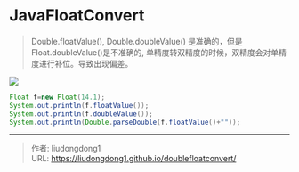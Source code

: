 # JavaFloatConvert


> Double.floatValue(), Double.doubleValue() 是准确的，但是Float.doubleValue()是不准确的, 单精度转双精度的时候，双精度会对单精度进行补位。导致出现偏差。

![](https://lddpicture.oss-cn-beijing.aliyuncs.com/picture/image-20211210092737731.png)

```java
Float f=new Float(14.1);
System.out.println(f.floatValue());
System.out.println(f.doubleValue());
System.out.println(Double.parseDouble(f.floatValue()+""));
```



---

> 作者: liudongdong1  
> URL: https://liudongdong1.github.io/doublefloatconvert/  

